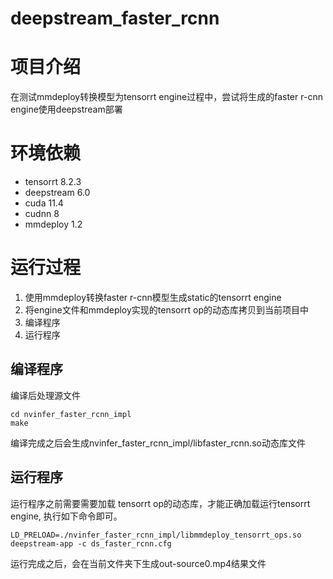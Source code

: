 # deepstream_faster_rcnn

# 项目介绍
  在测试mmdeploy转换模型为tensorrt engine过程中，尝试将生成的faster r-cnn engine使用deepstream部署

# 环境依赖
- tensorrt 8.2.3
- deepstream 6.0
- cuda 11.4
- cudnn 8
- mmdeploy 1.2

# 运行过程
  1. 使用mmdeploy转换faster r-cnn模型生成static的tensorrt engine
  2. 将engine文件和mmdeploy实现的tensorrt op的动态库拷贝到当前项目中
  3. 编译程序
  4. 运行程序
## 编译程序
编译后处理源文件
```
cd nvinfer_faster_rcnn_impl
make
```
编译完成之后会生成nvinfer_faster_rcnn_impl/libfaster_rcnn.so动态库文件

## 运行程序
运行程序之前需要需要加载 tensorrt op的动态库，才能正确加载运行tensorrt engine, 执行如下命令即可。
```
LD_PRELOAD=./nvinfer_faster_rcnn_impl/libmmdeploy_tensorrt_ops.so deepstream-app -c ds_faster_rcnn.cfg
```
运行完成之后，会在当前文件夹下生成out-source0.mp4结果文件
